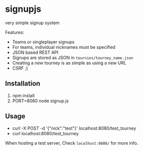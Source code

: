 signupjs
========

very simple signup system

Features:

- Teams or singleplayer signups
- For teams, individual nicknames must be specified
- JSON based REST API
- Signups are stored as JSON in `tournies/tourney_name.json`
- Creating a new tourney is as simple as using a new URL
- CSRF ;)

Installation
------------

1. npm install
2. PORT=8080 node signup.js

Usage
-----

- curl -X POST -d '{"nick":"test"}' localhost:8080/test_tourney
- curl localhost:8080/test_tourney

When hosting a test server, Check `localhost:8080/` for more info.
